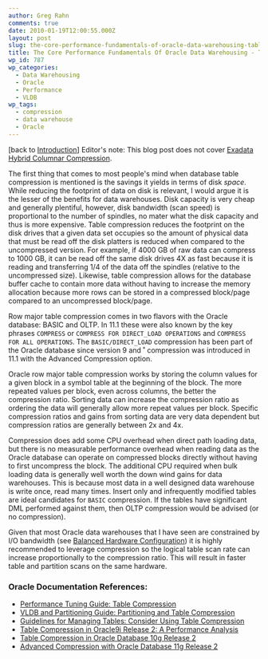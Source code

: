 ```yaml
---
author: Greg Rahn
comments: true
date: 2010-01-19T12:00:55.000Z
layout: post
slug: the-core-performance-fundamentals-of-oracle-data-warehousing-table-compression
title: The Core Performance Fundamentals Of Oracle Data Warehousing - Table Compression
wp_id: 787
wp_categories:
  - Data Warehousing
  - Oracle
  - Performance
  - VLDB
wp_tags:
  - compression
  - data warehouse
  - Oracle
---
```


[back to [Introduction](/2009/12/14/the-core-performance-fundamentals-of-oracle-data-warehousing-introduction/)] Editor's note: This blog post does not cover [Exadata Hybrid Columnar Compression](http://www.oracle.com/technology/products/bi/db/exadata/pdf/ehcc_twp.pdf).

The first thing that comes to most people's mind when database table compression is mentioned is the savings it yields in terms of disk _space_.  While reducing the footprint of data on disk is relevant, I would argue it is the lesser of the benefits for data warehouses.  Disk capacity is very cheap and generally plentiful, however, disk bandwidth (scan speed) is proportional to the number of spindles, no mater what the disk capacity and thus is more expensive.  Table compression reduces the footprint on the disk drives that a given data set occupies so the amount of physical data that must be read off the disk platters is reduced when compared to the uncompressed version.  For example, if 4000 GB of raw data can compress to 1000 GB, it can be read off the same disk drives 4X as fast because it is reading and transferring 1/4 of the data off the spindles (relative to the uncompressed size).  Likewise, table compression allows for the database buffer cache to contain more data without having to increase the memory allocation because more rows can be stored in a compressed block/page compared to an uncompressed block/page.

Row major table compression comes in two flavors with the Oracle database: BASIC and OLTP.  In 11.1 these were also known by the key phrases `COMPRESS` or `COMPRESS FOR DIRECT_LOAD OPERATIONS` and `COMPRESS FOR ALL OPERATIONS`.  The `BASIC/DIRECT_LOAD` compression has been part of the Oracle database since version 9 and ˚ compression was introduced in 11.1 with the Advanced Compression option.

Oracle row major table compression works by storing the column values for a given block in a symbol table at the beginning of the block. The more repeated values per block, even across columns, the better the compression ratio. Sorting data can increase the compression ratio as ordering the data will generally allow more repeat values per block. Specific compression ratios and gains from sorting data are very data dependent but compression ratios are generally between 2x and 4x.

Compression does add some CPU overhead when direct path loading data, but there is no measurable performance overhead when reading data as the Oracle database can operate on compressed blocks directly without having to first uncompress the block.  The additional CPU required when bulk loading data is generally well worth the down wind gains for data warehouses.  This is because most data in a well designed data warehouse is write once, read many times.  Insert only and infrequently modified tables are ideal candidates for `BASIC` compression.  If the tables have significant DML performed against them, then OLTP compression would be advised (or no compression).

Given that most Oracle data warehouses that I have seen are constrained by I/O bandwidth (see [Balanced Hardware Configuration](/2009/12/22/the-core-performance-fundamentals-of-oracle-data-warehousing-balanced-hardware-configuration/)) it is highly recommended to leverage compression so the logical table scan rate can increase proportionally to the compression ratio.  This will result in faster table and partition scans on the same hardware.

### Oracle Documentation References:

- [Performance Tuning Guide: Table Compression](http://download.oracle.com/docs/cd/E11882_01/server.112/e10821/build_db.htm#i16118)
- [VLDB and Partitioning Guide: Partitioning and Table Compression](http://download.oracle.com/docs/cd/E11882_01/server.112/e10837/part_avail.htm#VLDBG00404)
- [Guidelines for Managing Tables: Consider Using Table Compression ](http://download.oracle.com/docs/cd/E11882_01/server.112/e10595/tables002.htm#ADMIN11630)
- [Table Compression in Oracle9i Release 2: A Performance Analysis](/files/orcl/o9ir2_compression_performance_twp.pdf)
- [Table Compression in Oracle Database 10g Release 2](http://www.oracle.com/technetwork/database/options/partitioning/twp-data-compression-10gr2-0505-128172.pdf)
- [Advanced Compression with Oracle Database 11g Release 2](http://www.oracle.com/technetwork/database/features/storage/advanced-compression-whitepaper-130502.pdf)
